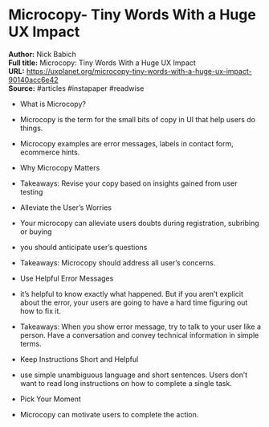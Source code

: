 # Microcopy- Tiny Words With a Huge UX Impact

**Author:** Nick Babich  
**Full title:** Microcopy: Tiny Words With a Huge UX Impact  
**URL:** https://uxplanet.org/microcopy-tiny-words-with-a-huge-ux-impact-90140acc6e42  
**Source:** #articles #instapaper #readwise

- What is Microcopy? 
   
- Microcopy is the term for the small bits of copy in UI that help users do things. 
   
- Microcopy examples are error messages, labels in contact form, ecommerce hints. 
   
- Why Microcopy Matters 
   
- Takeaways: Revise your copy based on insights gained from user testing 
   
- Alleviate the User’s Worries 
   
- Your microcopy can alleviate users doubts during registration, subribing or buying 
   
- you should anticipate user’s questions 
   
- Takeaways: Microcopy should address all user’s concerns. 
   
- Use Helpful Error Messages 
   
- it’s helpful to know exactly what happened. But if you aren’t explicit about the error, your users are going to have a hard time figuring out how to fix it. 
   
- Takeaways: When you show error message, try to talk to your user like a person. Have a conversation and convey technical information in simple terms. 
   
- Keep Instructions Short and Helpful 
   
- use simple unambiguous language and short sentences. Users don’t want to read long instructions on how to complete a single task. 
   
- Pick Your Moment 
   
- Microcopy can motivate users to complete the action. 
   
